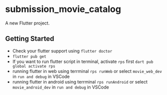 # submission_movie_catalog

A new Flutter project.

## Getting Started

- Check your flutter support using `flutter doctor`
- `flutter pub get`
- If you want to run flutter script in terminal, activate `rps` first `dart pub global activate rps`
- running flutter in web using terrminal `rps runWeb` or select `movie_web_dev` in `run and debug` in VSCode
- running flutter in android using terrminal `rps runAndroid` or select `movie_android_dev` in `run and debug` in VSCode
